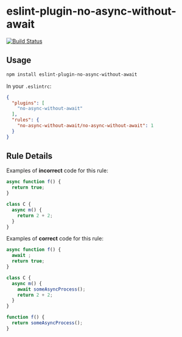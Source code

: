 # eslint-plugin-no-async-without-await

[![Build Status](https://travis-ci.org/zertosh/eslint-plugin-no-async-without-await.svg?branch=master)](https://travis-ci.org/zertosh/eslint-plugin-no-async-without-await)

## Usage

```sh
npm install eslint-plugin-no-async-without-await
```

In your `.eslintrc`:

```json
{
  "plugins": [
    "no-async-without-await"
  ],
  "rules": {
    "no-async-without-await/no-async-without-await": 1
  }
}
```

## Rule Details

Examples of **incorrect** code for this rule:

```js
async function f() {
  return true;
}

class C {
  async m() {
    return 2 + 2;
  }
}
```

Examples of **correct** code for this rule:

```js
async function f() {
  await ;
  return true;
}

class C {
  async m() {
    await someAsyncProcess();
    return 2 + 2;
  }
}

function f() {
  return someAsyncProcess();
}
```
